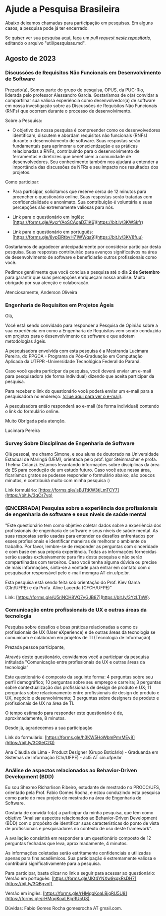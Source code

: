 # Ajude a Pesquisa Brasileira

Abaixo deixamos chamadas para participação em pesquisas. Em alguns casos, a pesquisa pode já ter encerrado.

Se quiser ver sua pesquisa aqui, faça um _pull request [neste repositório](https://github.com/fronteirases/fronteirases.github.io/)_, editando o arquivo "util/pesquisas.md".

## Agosto de 2023

### Discussões de Requisitos Não Funcionais em Desenvolvimento de Software

Prezado(a),
Somos parte do grupo de pesquisa, OPUS, da PUC-Rio, liderada pelo professor Alessandro Garcia. Gostaríamos de o(a) convidar a compartilhar sua valiosa experiência como desenvolvedor(a) de software em nossa investigação sobre as Discussões de Requisitos Não Funcionais (RNFs) que ocorrem durante o processo de desenvolvimento.

Sobre a Pesquisa:
- O objetivo da nossa pesquisa é compreender como os desenvolvedores identificam, discutem e abordam requisitos não funcionais (RNFs) durante o desenvolvimento de software. Suas respostas serão fundamentais para aprimorar a conscientização e as práticas relacionadas a RNFs, contribuindo para o desenvolvimento de ferramentas e diretrizes que beneficiem a comunidade de desenvolvedores. Seu conhecimento também nos ajudará a entender a importância das discussões de NFRs e seu impacto nos resultados dos projetos.

Como participar:
- Para participar, solicitamos que reserve cerca de 12 minutos para preencher o questionário online. Suas respostas serão tratadas com confidencialidade e anonimato. Sua contribuição é voluntária e suas percepções são extremamente valiosas para nós.

- Link para o questionário em inglês: [https://forms.gle/AycrYAoSCAgaDZ1K6](https://bit.ly/3KWSkfr)
- Link para o questionário em português: [https://forms.gle/8vpEiRtbvH71WWqa9](https://bit.ly/3KV8fuu)

Gostaríamos de agradecer antecipadamente por considerar participar desta pesquisa. Suas respostas contribuirão para avanços significativos na área de desenvolvimento de software e beneficiarão outros profissionais como você.

Pedimos gentilmente que você conclua a pesquisa até o dia **2 de Setembro** para garantir que suas percepções enriqueçam nossa análise. Muito obrigado por sua atenção e colaboração.

Atenciosamente,
Anderson Oliveira

### Engenharia de Requisitos em Projetos Ágeis

Olá, 

Você está sendo convidado para responder a Pesquisa de Opinião sobre a sua experiência em como a Engenharia de Requisitos vem sendo conduzida em projetos para o desenvolvimento de software e que adotam metodologias ágeis.

A pesquisadora envolvida com esta pesquisa é a Mestranda Lucimara Pereira, do PPGCA - Programa de Pós-Graduação em Computação Aplicada da UTFPR -Universidade Tecnológica Federal do Paraná.

Caso você queira participar da pesquisa, você deverá enviar um e-mail para pesquisadora (de forma individual) dizendo que aceita participar da pesquisa. 

Para receber o link do questionário você poderá enviar um e-mail para a pesquisadora no endereço: [(cliue aqui para ver o e-mail)](https://bit.ly/3qKK4rR). 

A pesquisadora então responderá ao e-mail (de forma individual) contendo o link do formulário online.

Muito Obrigada pela atenção.

Lucimara Pereira

### Survey Sobre Disciplinas de Engenharia de Software

Olá pessoal, me chamo Simone, e sou aluna de doutorado na Universidade Estadual de Maringá (UEM), orientada pelo prof. Igor Steinmacher e profa. Thelma Colanzi. Estamos levantando informações sobre disciplinas da área de ES para condução de um estudo futuro. Caso você atue nessa área, ficaríamos gratos se pudesse responder o formulário abaixo, são poucos minutos, e contribuirá muito com minha pesquisa :)

Link formulário: [https://forms.gle/isBJTtKW3tjLmTCY7](https://bit.ly/3qCs7vp)

### (ENCERRADA) Pesquisa sobre a experiência dos profissionais de engenharia de software e seus níveis de saúde mental

"Este questionário tem como objetivo coletar dados sobre a experiência dos profissionais de engenharia de software e seus níveis de saúde mental. As suas respostas serão usadas para entender os desafios enfrentados por esses profissionais e identificar maneiras de melhorar o ambiente de trabalho. Por favor, lembre-se de responder as perguntas com sinceridade e com base em sua própria experiência. Todas as informações fornecidas serão usadas exclusivamente para fins desta pesquisa e não serão compartilhadas com terceiros. Caso você tenha alguma dúvida ou precise de mais informações, sinta-se à vontade para entrar em contato com o pesquisador responsável pelo e-mail memgra AT cin.ufpe.br.

Esta pesquisa está sendo feita sob orientação do Prof. Kiev Gama (CIn/UFPE) e da Profa. Aline Lacerda (CFCH/UFPE)"

Link: [https://forms.gle/U5riNCH8VQ7yGJB87](https://bit.ly/3YzLTnW).

### Comunicação entre profissionais de UX e outras áreas da tecnologia

Pesquisa sobre desafios e boas práticas relacionadas a  como os profissionais de UX (User eXperience) e de outras áreas da tecnologia se comunicam e colaboram em projetos de TI (Tecnologia de Informação).

Prezada pessoa participante,

Através deste questionário, convidamos você a participar da pesquisa intitulada "Comunicação entre profissionais de UX e outras áreas da tecnologia”

Este questionário é composto da seguinte forma:
4 perguntas sobre seu perfil demográfico;
10 perguntas sobre seu emprego e carreira;
3 perguntas sobre contextualização dos profissionais de design de produto e UX;
11 perguntas sobre relacionamento entre profissionais de design de produto e UX, negócio e desenvolvimento;
3 perguntas sobre designers de produto e profissionais de UX na área de TI.

O tempo estimado para responder este questionário é de, aproximadamente, 8 minutos. 

Desde já, agradecemos a sua participação

Link do formulário: [https://forms.gle/h3KW5HoWbmPmrMEy8](https://bit.ly/3OXeC2Q)


Ana Cláudia de Lima - Product Designer (Grupo Boticário) - Graduanda em Sistemas de Informação (CIn/UFPE) - acl5 AT cin.ufpe.br



### Análise de aspectos relacionados ao Behavior-Driven Development (BDD)


Eu sou Shexmo Richarlison Ribeiro, estudante de mestrado no PROCC/UFS, orientado pela Prof. Fabio Gomes Rocha, e estou conduzindo esta pesquisa como parte do meu projeto de mestrado na área de Engenharia de Software.


Gostaria de convidá-lo(a) a participar da minha pesquisa, que tem como objetivo "Analisar aspectos relacionados ao Behavior-Driven Development (BDD) com o propósito de identificar suas características do ponto de vista de profissionais e pesquisadores no contexto de uso deste framework".


A avaliação consistirá em responder a um questionário composto de 12 perguntas fechadas que leva, aproximadamente, 4 minutos.


As informações coletadas serão estritamente confidenciais e utilizadas apenas para fins acadêmicos. Sua participação é extremamente valiosa e contribuirá significativamente para a pesquisa.


Para participar, basta clicar no link a seguir para acessar ao questionário: Versão em português: [https://forms.gle/JKt4YNXw9xgxRsDH7](https://bit.ly/3QBgvnf). 

Versão em inglês: [https://forms.gle/rHMqgKoaLBigRU5U8](https://forms.gle/rHMqgKoaLBigRU5U8).

Dúvidas: Fabio Gomes Rocha gomesrocha AT gmail.com.


